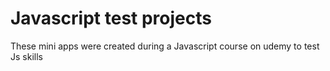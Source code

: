 # Javascript test projects

These mini apps were created during a Javascript course on udemy to test Js skills

